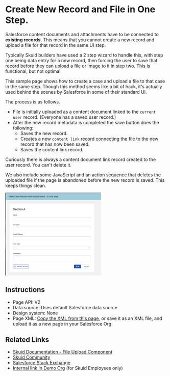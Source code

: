 # Create New Record and File in One Step. 

Salesforce content documents and attachments have to be connected to **existing records.** This means that you cannot create a new record and upload a file for that record in the same UI step. 

Typically Skuid builders have used a 2 step wizard to handle this, with step one being data entry for a new record, then forcing the user to save that record before they can upload a file or image to it in step two. This is functional, but not optimal. 

This sample page shows how to create a case and upload a file to that case in the same step. Though this method seems like a bit of hack, it's actually used behind the scenes by Salesforce in some of their standard UI. 

The process is as follows. 
- File is initially uploaded as a content document linked to the `current user` record. (Everyone has a saved user record.) 
- After the new record metadata is completed the save button does the following: 
    - Saves the new record. 
    - Creates a new `content link` record connecting the file to the new record that has now been saved. 
    - Saves the content link record. 

Curiously there is always a content document link record created to the user record. You can't delete it. 

We also include some JavaScript and an action sequence that deletes the uploaded file if the page is abandoned before the new record is saved.  This keeps things clean. 

<img src="OneStepForm.png" width="300"></img>

## Instructions
- Page API:  V2
- Data source: Uses default Salesforce data source
- Design system: None 
- Page XML:  [Copy the XML from this page](CreateRecordAndFile.xml), or save it as an XML file, and upload it as a new page in your Salesforce Org.  


## Related Links
- [Skuid Documentation - File Upload Component](https://docs.skuid.com/latest/en/skuid/components/original/file-upload/#using-the-file-upload-component)
- [Skuid Community](https://community.skuid.com/discussion/8015548/solutions-for-uploading-a-file-to-a-new-record#latest)
- [Salesforce Stack Exchange](https://salesforce.stackexchange.com/questions/274499/unable-to-delete-contentdocumentlink)
- [Internal link in Demo Org](https://skuid-demo--skuid.na137.visual.force.com/apex/skuid__ui?page=OneStepNewRecordAndFile) (for Skuid Employees only)

